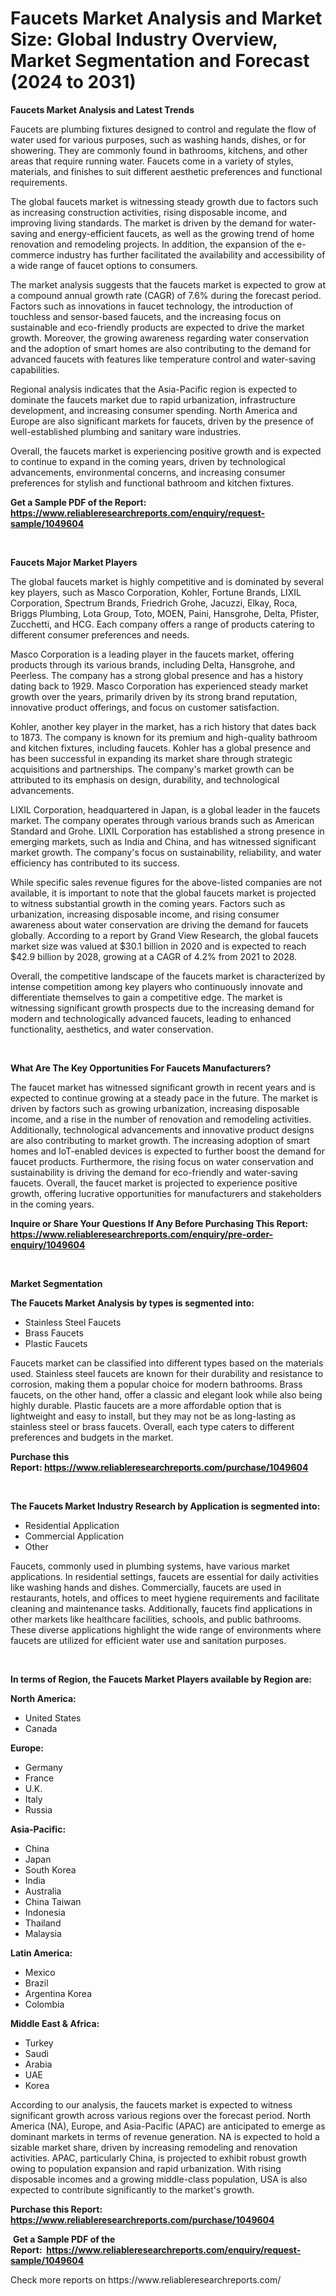 <p><h1>Faucets Market Analysis and Market Size: Global Industry Overview, Market Segmentation and Forecast (2024 to 2031)</h1></p><p><strong>Faucets Market Analysis and Latest Trends</strong></p>
<p><p>Faucets are plumbing fixtures designed to control and regulate the flow of water used for various purposes, such as washing hands, dishes, or for showering. They are commonly found in bathrooms, kitchens, and other areas that require running water. Faucets come in a variety of styles, materials, and finishes to suit different aesthetic preferences and functional requirements.</p><p>The global faucets market is witnessing steady growth due to factors such as increasing construction activities, rising disposable income, and improving living standards. The market is driven by the demand for water-saving and energy-efficient faucets, as well as the growing trend of home renovation and remodeling projects. In addition, the expansion of the e-commerce industry has further facilitated the availability and accessibility of a wide range of faucet options to consumers.</p><p>The market analysis suggests that the faucets market is expected to grow at a compound annual growth rate (CAGR) of 7.6% during the forecast period. Factors such as innovations in faucet technology, the introduction of touchless and sensor-based faucets, and the increasing focus on sustainable and eco-friendly products are expected to drive the market growth. Moreover, the growing awareness regarding water conservation and the adoption of smart homes are also contributing to the demand for advanced faucets with features like temperature control and water-saving capabilities.</p><p>Regional analysis indicates that the Asia-Pacific region is expected to dominate the faucets market due to rapid urbanization, infrastructure development, and increasing consumer spending. North America and Europe are also significant markets for faucets, driven by the presence of well-established plumbing and sanitary ware industries.</p><p>Overall, the faucets market is experiencing positive growth and is expected to continue to expand in the coming years, driven by technological advancements, environmental concerns, and increasing consumer preferences for stylish and functional bathroom and kitchen fixtures.</p></p>
<p><strong>Get a Sample PDF of the Report:&nbsp; <a href="https://www.reliableresearchreports.com/enquiry/request-sample/1049604">https://www.reliableresearchreports.com/enquiry/request-sample/1049604</a></strong></p>
<p>&nbsp;</p>
<p><strong>Faucets Major Market Players</strong></p>
<p><p>The global faucets market is highly competitive and is dominated by several key players, such as Masco Corporation, Kohler, Fortune Brands, LIXIL Corporation, Spectrum Brands, Friedrich Grohe, Jacuzzi, Elkay, Roca, Briggs Plumbing, Lota Group, Toto, MOEN, Paini, Hansgrohe, Delta, Pfister, Zucchetti, and HCG. Each company offers a range of products catering to different consumer preferences and needs.</p><p>Masco Corporation is a leading player in the faucets market, offering products through its various brands, including Delta, Hansgrohe, and Peerless. The company has a strong global presence and has a history dating back to 1929. Masco Corporation has experienced steady market growth over the years, primarily driven by its strong brand reputation, innovative product offerings, and focus on customer satisfaction.</p><p>Kohler, another key player in the market, has a rich history that dates back to 1873. The company is known for its premium and high-quality bathroom and kitchen fixtures, including faucets. Kohler has a global presence and has been successful in expanding its market share through strategic acquisitions and partnerships. The company's market growth can be attributed to its emphasis on design, durability, and technological advancements.</p><p>LIXIL Corporation, headquartered in Japan, is a global leader in the faucets market. The company operates through various brands such as American Standard and Grohe. LIXIL Corporation has established a strong presence in emerging markets, such as India and China, and has witnessed significant market growth. The company's focus on sustainability, reliability, and water efficiency has contributed to its success.</p><p>While specific sales revenue figures for the above-listed companies are not available, it is important to note that the global faucets market is projected to witness substantial growth in the coming years. Factors such as urbanization, increasing disposable income, and rising consumer awareness about water conservation are driving the demand for faucets globally. According to a report by Grand View Research, the global faucets market size was valued at $30.1 billion in 2020 and is expected to reach $42.9 billion by 2028, growing at a CAGR of 4.2% from 2021 to 2028.</p><p>Overall, the competitive landscape of the faucets market is characterized by intense competition among key players who continuously innovate and differentiate themselves to gain a competitive edge. The market is witnessing significant growth prospects due to the increasing demand for modern and technologically advanced faucets, leading to enhanced functionality, aesthetics, and water conservation.</p></p>
<p>&nbsp;</p>
<p><strong>What Are The Key Opportunities For Faucets Manufacturers?</strong></p>
<p><p>The faucet market has witnessed significant growth in recent years and is expected to continue growing at a steady pace in the future. The market is driven by factors such as growing urbanization, increasing disposable income, and a rise in the number of renovation and remodeling activities. Additionally, technological advancements and innovative product designs are also contributing to market growth. The increasing adoption of smart homes and IoT-enabled devices is expected to further boost the demand for faucet products. Furthermore, the rising focus on water conservation and sustainability is driving the demand for eco-friendly and water-saving faucets. Overall, the faucet market is projected to experience positive growth, offering lucrative opportunities for manufacturers and stakeholders in the coming years.</p></p>
<p><strong>Inquire or Share Your Questions If Any Before Purchasing This Report: <a href="https://www.reliableresearchreports.com/enquiry/pre-order-enquiry/1049604">https://www.reliableresearchreports.com/enquiry/pre-order-enquiry/1049604</a></strong></p>
<p>&nbsp;</p>
<p><strong>Market Segmentation</strong></p>
<p><strong>The Faucets Market Analysis by types is segmented into:</strong></p>
<p><ul><li>Stainless Steel Faucets</li><li>Brass Faucets</li><li>Plastic Faucets</li></ul></p>
<p><p>Faucets market can be classified into different types based on the materials used. Stainless steel faucets are known for their durability and resistance to corrosion, making them a popular choice for modern bathrooms. Brass faucets, on the other hand, offer a classic and elegant look while also being highly durable. Plastic faucets are a more affordable option that is lightweight and easy to install, but they may not be as long-lasting as stainless steel or brass faucets. Overall, each type caters to different preferences and budgets in the market.</p></p>
<p><strong>Purchase this Report:&nbsp;<a href="https://www.reliableresearchreports.com/purchase/1049604">https://www.reliableresearchreports.com/purchase/1049604</a></strong></p>
<p>&nbsp;</p>
<p><strong>The Faucets Market Industry Research by Application is segmented into:</strong></p>
<p><ul><li>Residential Application</li><li>Commercial Application</li><li>Other</li></ul></p>
<p><p>Faucets, commonly used in plumbing systems, have various market applications. In residential settings, faucets are essential for daily activities like washing hands and dishes. Commercially, faucets are used in restaurants, hotels, and offices to meet hygiene requirements and facilitate cleaning and maintenance tasks. Additionally, faucets find applications in other markets like healthcare facilities, schools, and public bathrooms. These diverse applications highlight the wide range of environments where faucets are utilized for efficient water use and sanitation purposes.</p></p>
<p>&nbsp;</p>
<p><strong>In terms of Region, the Faucets Market Players available by Region are:</strong></p>
<p>
    <p> <strong> North America: </strong>
        <ul>
            <li>United States</li>
            <li>Canada</li>
        </ul>
        </p> 
    <p> <strong> Europe: </strong>
        <ul>
            <li>Germany</li>
            <li>France</li>
            <li>U.K.</li>
            <li>Italy</li>
            <li>Russia</li>
        </ul>
        </p> 
    <p> <strong> Asia-Pacific: </strong>
        <ul>
            <li>China</li>
            <li>Japan</li>
            <li>South Korea</li>
            <li>India</li>
            <li>Australia</li>
            <li>China Taiwan</li>
            <li>Indonesia</li>
            <li>Thailand</li>
            <li>Malaysia</li>
        </ul>
        </p> 
    <p> <strong> Latin America: </strong>
        <ul>
            <li>Mexico</li>
            <li>Brazil</li>
            <li>Argentina Korea</li>
            <li>Colombia</li>
        </ul>
        </p> 
    <p> <strong> Middle East & Africa: </strong>
        <ul>
            <li>Turkey</li>
            <li>Saudi</li>
            <li>Arabia</li>
            <li>UAE</li>
            <li>Korea</li>
        </ul>
    </p>
    </p>
<p><p>According to our analysis, the faucets market is expected to witness significant growth across various regions over the forecast period. North America (NA), Europe, and Asia-Pacific (APAC) are anticipated to emerge as dominant markets in terms of revenue generation. NA is expected to hold a sizable market share, driven by increasing remodeling and renovation activities. APAC, particularly China, is projected to exhibit robust growth owing to population expansion and rapid urbanization. With rising disposable incomes and a growing middle-class population, USA is also expected to contribute significantly to the market's growth.</p></p>
<p><strong>Purchase this Report: <a href="https://www.reliableresearchreports.com/purchase/1049604">https://www.reliableresearchreports.com/purchase/1049604</a></strong></p>
<p>&nbsp;<strong>Get a Sample PDF of the Report:&nbsp;&nbsp;<a href="https://www.reliableresearchreports.com/enquiry/request-sample/1049604">https://www.reliableresearchreports.com/enquiry/request-sample/1049604</a></strong></p>
<p><strong></strong></p>
<p>Check more reports on https://www.reliableresearchreports.com/</p>